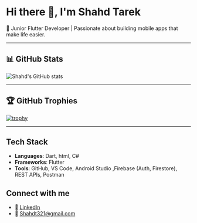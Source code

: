 # Hi there 👋, I'm Shahd Tarek  

🚀 Junior Flutter Developer | Passionate about building mobile apps that make life easier.  

---

## 📊 GitHub Stats
![Shahd's GitHub stats](https://github-readme-stats.vercel.app/api?username=shahd-tarek&show_icons=true&theme=tokyonight)

---

## 🏆 GitHub Trophies
[![trophy](https://github-profile-trophy.vercel.app/?username=shahd-tarek&theme=onedark)](https://github.com/ryo-ma/github-profile-trophy)


 ---

##  Tech Stack
- **Languages**: Dart, html, C#
- **Frameworks**: Flutter
- **Tools**:  GitHub, VS Code, Android Studio ,Firebase (Auth, Firestore), REST APIs, Postman

##  Connect with me
- 💼 [LinkedIn](https://www.linkedin.com/in/shahd-tarek-f4)  
- 📧 Shahdt321@gmail.com

